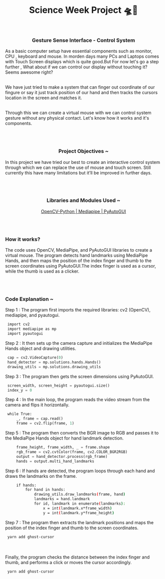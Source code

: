 <h1 align="center">Science Week Project 🛸🔭</h1>

<br/><h3 align="center">
  Gesture Sense Interface - Control System
</h3>

<p> As a basic computer setup have essential components such as monitor, CPU , keyboard and mouse. In morden days many PCs and Laptops comes with Touch Screen displays which is quite good.But For now let's go a step further , What about if we can control our display without 
touching it? Seems awesome right?

<br/>We have just tried to make a system that can finger out coordinate of our fingure or say it just 
track position of our hand and then tracks the cursors location in the screen and matches it.

<br/>Through this we can create a virtual mouse with we can control system gesture without any 
physical contact. Let's know how it works and it's components.
</p>





<br/><br/>


<h3 align="center">Project Objectives ~ </h3>
<p>In this project we have tried our best to create an 
interactive control system through which we can 
replace the use of mouse and touch screen. Still 
currently this have many limitations but it’ll 
be improved in further days.</p>



<br/><br/>

<h3 align="center">Libraries and Modules Used ~ </h3>

<p align="center">
   <a href="#">
     OpenCV-Python | Mediapipe | PyAutoGUI
   </a>
</p>





<br/><br/>
<h3>How it works?</h3>
<p>
   The code uses OpenCV, MediaPipe, and PyAutoGUI libraries to create a virtual mouse. The program detects hand landmarks using MediaPipe Hands, and then maps the position of the index finger and thumb to the screen coordinates using PyAutoGUI.The index finger is used as a cursor, while the thumb is used as a clicker.
</p>





<br/><br/>
<h3>Code Explanation ~ </h3> 

<p>Step 1 : The program first imports the required libraries: cv2 (OpenCV), mediapipe, and pyautogui.</p>

```py
 import cv2 
 import mediapipe as mp 
 import pyautogui

 ```

<p>Step 2 : It then sets up the camera capture and initializes the MediaPipe Hands object and drawing utilities.</p>

```py
 cap = cv2.VideoCapture(0) 
 hand_detector = mp.solutions.hands.Hands() 
 drawing_utils = mp.solutions.drawing_utils 

 ```


<p>Step 3 : The program then gets the screen dimensions using PyAutoGUI.</p>

```py
 screen_width, screen_height = pyautogui.size() 
 index_y = 0


 ```


<p>Step 4 : In the main loop, the program reads the video stream from the camera and flips it horizontally.</p>

```py
 while True: 
     _, frame = cap.read() 
     frame = cv2.flip(frame, 1)

 ```


<p>Step 5 : The program then converts the BGR image to RGB and passes it to the MediaPipe Hands object for hand landmark detection.</p>


```py
     frame_height, frame_width, _ = frame.shape 
     rgb_frame = cv2.cvtColor(frame, cv2.COLOR_BGR2RGB) 
     output = hand_detector.process(rgb_frame) 
     hands = output.multi_hand_landmarks

 ```


<p>Step 6 : If hands are detected, the program loops through each hand and draws the landmarks on the frame.
</p>

```sh 
     if hands: 
         for hand in hands: 
             drawing_utils.draw_landmarks(frame, hand) 
             landmarks = hand.landmark 
             for id, landmark in enumerate(landmarks): 
                 x = int(landmark.x*frame_width) 
                 y = int(landmark.y*frame_height)
 ```


<p>Step 7 : The program then extracts the landmark positions and maps the position of the index finger and thumb to the screen coordinates.</p>

```sh 
 yarn add ghost-cursor 
 ```


<br/><br/> Finally, the program checks the distance between the index finger and thumb, and performs a click or moves the cursor accordingly.


```sh 
 yarn add ghost-cursor 
 ```

